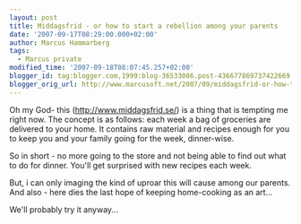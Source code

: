 ```yaml
---
layout: post
title: Middagsfrid - or how to start a rebellion among your parents
date: '2007-09-17T08:29:00.000+02:00'
author: Marcus Hammarberg
tags:
  - Marcus private
modified_time: '2007-09-18T08:07:45.257+02:00'
blogger_id: tag:blogger.com,1999:blog-36533086.post-436677869737422669
blogger_orig_url: http://www.marcusoft.net/2007/09/middagsfrid-or-how-to-start-rebellion.html
---
```


Oh my God- this (<http://www.middagsfrid.se/>) is a thing that is
tempting me right now. The concept is as follows:
each week a bag of groceries are delivered to your home. It contains raw
material and recipes enough for you to keep you and your family going
for the week, dinner-wise.

So in short - no more going to the store and not being able to find out
what to do for dinner. You'll get surprised with new recipes each
week.

But, i can only imaging the kind of uproar this will cause among our
parents. And also - here dies the last hope of keeping home-cooking as
an art...

We'll probably try it anyway...
